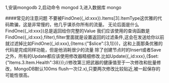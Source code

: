 1,安装mongodb2,启动命令    mongod3,进入数据库    mongo ####常见的注意问题不要被FindOne({_id:xxx}).Items[3].ItemType这优雅的代码欺骗，这是非常慢的，他几乎谋杀你所有的流量。 无论后面是什么 FindOne({_id:xxx})总是返回给你完整的Value我们应该使用的查询函数是FindOne({_id:xxx},filter),filter里面就是设置返回的过滤条件,这会在发送给你以前就过滤掉比如FindOne({_id:xxx},{Items:{"$slice":[3,1]}})，这和上面那条优雅的代码是完成同样功能，但是他消耗很少的流量除了创建节点时的Insert或者Save之外，所有的Update都应该使用修改器精细修改.比如Update({_id:xxx},{$set:{"Items.3.Item.Health":38}});//修改第三把武器的健康值至于一次修改和批量修改，MongoDB默认100ms flush一次(2.x),只要两次修改比较贴近,被一起保存的可能性很高。